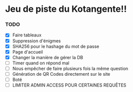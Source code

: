 # Jeu de piste du Kotangente!!

### TODO
- [x] Faire tableaux
- [x] Suppression d'énigmes
- [x] SHA256 pour le hashage du mot de passe
- [x] Page d'accueil
- [x] Changer la manière de gérer la DB
- [ ] Timer quand on répond mal
- [ ] Nous empêcher de faire plusieurs fois la même question
- [ ] Génération de QR Codes directement sur le site
- [ ] Boté
- [ ] LIMITER ADMIN ACCESS POUR CERTAINES REQUÊTES
